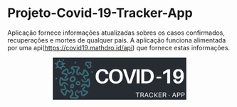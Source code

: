 # Projeto-Covid-19-Tracker-App

Aplicação fornece informações atualizadas sobres os casos confirmados, recuperações e mortes de qualquer país.
A aplicação funciona alimentada por uma api(https://covid19.mathdro.id/api) que fornece estas informações.

<p align="center">
  <img src="src/images/image2.png" width="300" >
</p>
